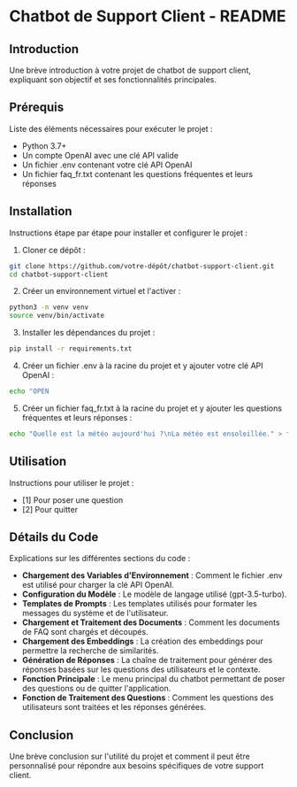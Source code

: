 # Chatbot de Support Client - README

## Introduction
Une brève introduction à votre projet de chatbot de support client, expliquant son objectif et ses fonctionnalités principales.

## Prérequis
Liste des éléments nécessaires pour exécuter le projet :
- Python 3.7+
- Un compte OpenAI avec une clé API valide
- Un fichier .env contenant votre clé API OpenAI
- Un fichier faq_fr.txt contenant les questions fréquentes et leurs réponses

## Installation
Instructions étape par étape pour installer et configurer le projet :

1. Cloner ce dépôt :
```bash
git clone https://github.com/votre-dépôt/chatbot-support-client.git
cd chatbot-support-client
```

2. Créer un environnement virtuel et l'activer :
```bash
python3 -m venv venv
source venv/bin/activate
```

3. Installer les dépendances du projet :
```bash
pip install -r requirements.txt
```

4. Créer un fichier .env à la racine du projet et y ajouter votre clé API OpenAI :
```bash
echo "OPEN
```

5. Créer un fichier faq_fr.txt à la racine du projet et y ajouter les questions fréquentes et leurs réponses :
```bash
echo "Quelle est la météo aujourd'hui ?\nLa météo est ensoleillée." > faq_fr.txt
```

## Utilisation
Instructions pour utiliser le projet :

- [1] Pour poser une question
- [2] Pour quitter

## Détails du Code
Explications sur les différentes sections du code :

- **Chargement des Variables d'Environnement** : Comment le fichier .env est utilisé pour charger la clé API OpenAI.
- **Configuration du Modèle** : Le modèle de langage utilisé (gpt-3.5-turbo).
- **Templates de Prompts** : Les templates utilisés pour formater les messages du système et de l'utilisateur.
- **Chargement et Traitement des Documents** : Comment les documents de FAQ sont chargés et découpés.
- **Chargement des Embeddings** : La création des embeddings pour permettre la recherche de similarités.
- **Génération de Réponses** : La chaîne de traitement pour générer des réponses basées sur les questions des utilisateurs et le contexte.
- **Fonction Principale** : Le menu principal du chatbot permettant de poser des questions ou de quitter l'application.
- **Fonction de Traitement des Questions** : Comment les questions des utilisateurs sont traitées et les réponses générées.

## Conclusion
Une brève conclusion sur l'utilité du projet et comment il peut être personnalisé pour répondre aux besoins spécifiques de votre support client.
